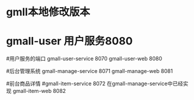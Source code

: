 # gmll本地修改版本
# gmall-user 用户服务8080


#用户服务的端口
gmall-user-service  8070
gmall-user-web 8080



#后台管理系统
gmall-manage-service  8071
gmall-manage-web  8081


#前台商品详情
#gmall-item-service  8072  在gmall-manage-service中已经实现
gmall-item-web 8082
